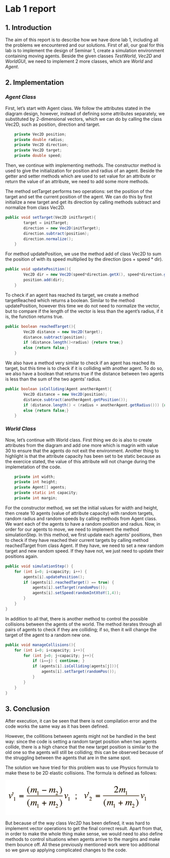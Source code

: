 
<!--
>1. An introduction where the problem is described. For example, what
should the program do? Which classes do you have to define? Which
methods do you have to implement for these classes?
>2. A description of possible alternative solutions that were discussed, and a
description of the chosen solution and the reason for choosing this solution
rather than others. It is also a good idea to mention the related theoretical
concepts of object-oriented programming that were applied as part of the
solution.
>3. A conclusion that describes how well the solution worked in practice,
i.e. did the tests show that the classes were correctly implemented? You
can also mention any difficulties during the implementation as well as any
doubts you might have had.
--->


# Lab 1 report

## 1. Introduction

The aim of this report is to describe how we have done lab 1, including all the problems we encountered and our solutions. First of all, our goal for this lab is to implement the design of Seminar 1, create a simulation environment containing moving agents. Beside the given classes *TestWorld*, *Vec2D* and *WorldGUI*, we need to implement 2 more classes, which are *World* and *Agent*.


## 2. Implementation

### ***Agent Class***

First, let’s start with Agent class. We follow the attributes stated in the diagram design, however, instead of defining some attributes separately, we substituted by 2-dimensional vectors, which we can do by calling the class Vec2D, such as position, direction and target. 

```java
    private Vec2D position;
    private double radius;
    private Vec2D direction;
    private Vec2D target;
    private double speed;
```

Then, we continue with implementing methods. The constructor method is used to give the initialization for position and radius of an agent. Beside the getter and setter methods which are used to set value for an attribute or return the value of an attribute, we need to add some more methods. 

The method setTarget performs two operations: set the position of the target and set the current position of the agent. We can do this by first initialize a new target and get its direction by calling methods subtract and normalize from class Vec2D. 

```java
public void setTarget(Vec2D initTarget){
        target = initTarget;
        direction = new Vec2D(initTarget);
        direction.subtract(position);
        direction.normalize();
    }
```

For method updatePosition, we use the method add of class Vec2D to sum the position of with its speed multiplied by the direction (pos + speed * dir). 

```java
public void updatePosition(){
        Vec2D dir = new Vec2D(speed*direction.getX(), speed*direction.getY());
        position.add(dir);
    }
```

To check if an agent has reached its target, we create a method targetReached which returns a boolean. Similar to the method updatePosition, however this time we do not need to normalize the vector, but to compare if the length of the vector is less than the agent’s radius, if it is, the function returns true. 

```java
public boolean reachedTarget(){
        Vec2D distance = new Vec2D(target);
        distance.subtract(position);
        if (distance.length()<radius) {return true;}
        else {return false;}
    }
```

We also have a method very similar to check if an agent has reached its target, but this time is to check if it is colliding with another agent. To do so, we also have a boolean that returns true if the distance between two agents is less than the sum of the two agents’ radius. 

```java
public boolean isColliding(Agent anotherAgent){
        Vec2D distance = new Vec2D(position);
        distance.subtract(anotherAgent.getPosition());
        if (distance.length() < (radius + anotherAgent.getRadius())) {return true;}
        else {return false;}
    }
```

### ***World Class***

Now, let’s continue with World class. First thing we do is also to create attributes from the diagram and add one more which is magrin with value 30 to ensure that the agents do not exit the environment. Another thing to highlight is that the attribute capacity has been set to be static because as the exercice stated, the value of this attribute will not change during the implemetation of the code.

```java
    private int width;
	private int height;
	private Agent[] agents;
	private static int capacity;
	private int margin;
```

For the constructor method, we set the initial values for width and height, then create 10 agents (value of attribute capacity) with random targets, random radius and random speeds by calling methods from Agent class. We want each of the agents to have a random position and radius. Now, in order for our agents to move, we need to implement the method simulationStep. In this method, we first update each agents’ positions, then to check if they have reached their current targets by calling method reachedTarget from class Agent. If they have, we need to set a new random target and new random speed. If they have not, we just need to update their positions again.

```java
public void simulationStep() {
    for (int i=0; i<capacity; i++) {
        agents[i].updatePosition();
        if (agents[i].reachedTarget() == true) {
            agents[i].setTarget(randomPos());
            agents[i].setSpeed(randomIntXtoY(1,4));
        }
    }
}
```

In addition to all that, there is another method to control the possible collisions between the agents of the world. The method iterates through all pairs of agents to check if they are colliding; if so, then it will change the target of the agent to a random new one.

```java
public void manageCollisions(){
    for (int i=0; i<capacity; i++){
        for (int j=0; j<capacity; j++){
            if (i==j) { continue; }
            if (agents[i].isColliding(agents[j])){
                agents[i].setTarget(randomPos());
            }
        }
    }
}
```

## 3. Conclusion

After execution, it can be seen that there is not compilation error and the code works the same way as it has been defined. 

However, the collitions between agents might not be handled in the best way: since the code is setting a random target position when two agents collide, there is a high chance that the new target position is similar to the old one so the agents will still be colliding; this can be observed because of the struggling between the agents that are in the same spot.

The solution we have tried for this problem was to use Physics formula to make these to be 2D elastic collisions. The formula is defined as follows:

![Image](elastic%20collision%20formula.png "2D elastic collision")

But because of the way class *Vec2D* has been defined, it was hard to implememt vector operations to get the final correct result. Apart from that, in order to make the whole thing make sense, we would need to also define methods to control situations when agents arrive to the margins and make them bounce off. All these previously mentioned work were too additional so we gave up applying complicated changes to the code.

